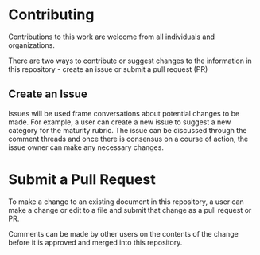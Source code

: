 # Contributing

Contributions to this work are welcome from all individuals and organizations.

There are two ways to contribute or suggest changes to the information in this
repository - create an issue or submit a pull request (PR)


## Create an Issue

Issues will be used frame conversations about potential changes to be made. For
example, a user can create a new issue to suggest a new category for the maturity
rubric. The issue can be discussed through the comment threads and once there is
consensus on a course of action, the issue owner can make any necessary changes.


# Submit a Pull Request

To make a change to an existing document in this repository, a user can make a 
change or edit to a file and submit that change as a pull request or PR. 

Comments can be made by other users on the contents of the change before it is approved
and merged into this repository.
